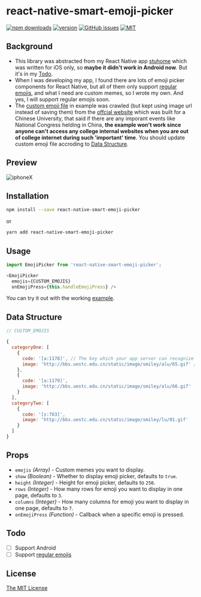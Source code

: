 # react-native-smart-emoji-picker

[![npm downloads](https://img.shields.io/npm/dm/react-native-smart-emoji-picker.svg)](https://www.npmjs.com/package/react-native-smart-emoji-picker)
[![version](https://img.shields.io/npm/v/react-native-smart-emoji-picker.svg)](https://www.npmjs.com/package/react-native-smart-emoji-picker)
[![GitHub issues](https://img.shields.io/github/issues/just4fun/react-native-smart-emoji-picker.svg)](https://github.com/just4fun/react-native-smart-emoji-picker/issues)
[![MIT](https://img.shields.io/badge/license-MIT-blue.svg)](http://opensource.org/licenses/MIT)

## Background

- This library was abstracted from my React Native app [stuhome](https://github.com/just4fun/stuhome) which was written for iOS only, so **maybe it didn't work in Android now**. But it's in my [Todo](#Todo).
- When I was developing my app, I found there are lots of emoji picker components for React Native, but all of them only support [regular emojis](https://github.com/iamcal/emoji-data), and what I need are custom memes, so I wrote my own. And yes, I will support regular emojis soon.
- The [custom emoji file](example-expo-emoji-keyboard/customEmojis.js) in example was crawled (but kept using image url instead of saving them) from the [offcial website](http://bbs.uestc.edu.cn/) which was built for a Chinese University, that said if there are any imporant events like National Congress helding in China, **the example won't work since anyone can't access any college internal websites when you are out of college internet during such 'important' time**. You should update custom emoji file accroding to [Data Structure](#data-structure).

## Preview

![iphoneX](https://user-images.githubusercontent.com/7512625/38934780-280b0726-434f-11e8-9f27-d1366b43ef75.gif)

## Installation

```bash
npm install --save react-native-smart-emoji-picker
```

or

```bash
yarn add react-native-smart-emoji-picker
```

## Usage

```javascript
import EmojiPicker from 'react-native-smart-emoji-picker';

<EmojiPicker
  emojis={CUSTOM_EMOJIS}
  onEmojiPress={this.handleEmojiPress} />
```

You can try it out with the working [example](example-expo-emoji-keyboard).

## Data Structure

```javascript
// CUSTOM_EMOJIS

{
  categoryOne: [
    {
      code: '[a:1178]', // The key which your app server can recognize and map to an unique image.
      image: 'http://bbs.uestc.edu.cn/static/image/smiley/alu/65.gif' // Custom emoji url or local image path.
    },
    {
      code: '[a:1179]',
      image: 'http://bbs.uestc.edu.cn/static/image/smiley/alu/66.gif'
    }
  ],
  categoryTwo: [
    {
      code: '[s:763]',
      image: 'http://bbs.uestc.edu.cn/static/image/smiley/lu/01.gif'
    }
  ]
}
```

## Props

- `emojis` _(Array)_ - Custom memes you want to display.
- `show` _(Boolean)_ - Whether to display emoji picker, defaults to `true`.
- `height` _(Integer)_ - Height for emoji picker, defaults to `250`.
- `rows` _(Integer)_ - How many rows for emoji you want to display in one page, defaults to `3`.
- `columns` _(Integer)_ - How many columns for emoji you want to display in one page, defaults to `7`.
- `onEmojiPress` _(Function)_ - Callback when a specific emoji is pressed.

## Todo

- [ ] Support Android
- [ ] Support [regular emojis](https://github.com/iamcal/emoji-data)

## License

[The MIT License](http://opensource.org/licenses/MIT)
